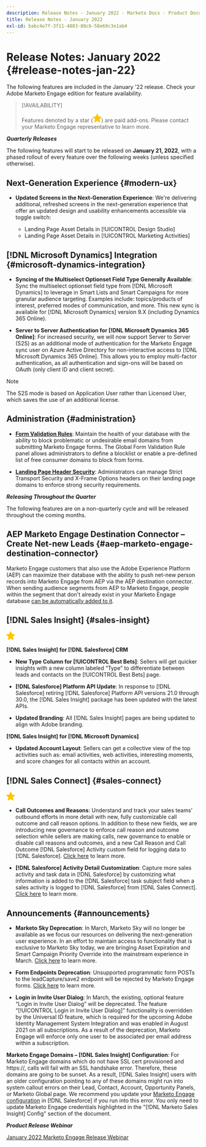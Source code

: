 ```yaml
---
description: Release Notes - January 2022 - Marketo Docs - Product Documentation
title: Release Notes - January 2022
exl-id: babc4e7f-3f11-4883-80c6-58e69c3e1ab4
---
```

# Release Notes: January 2022 {#release-notes-jan-22}

The following features are included in the January '22 release. Check your Adobe Marketo Engage edition for feature availability.

>[!AVAILABILITY]
>
>Features denoted by a star (![star](assets/yellow-star.png)) are paid add-ons. Please contact your Marketo Engage representative to learn more.

**_Quarterly Releases_**

The following features will start to be released on **January 21, 2022**, with a phased rollout of every feature over the following weeks (unless specified otherwise).

## Next-Generation Experience {#modern-ux}

* **Updated Screens in the Next-Generation Experience**: We're delivering additional, refreshed screens in the next-generation experience that offer an updated design and usability enhancements accessible via toggle switch:

  * Landing Page Asset Details in [!UICONTROL Design Studio]
  * Landing Page Asset Details in [!UICONTROL Marketing Activities]

## [!DNL Microsoft Dynamics] Integration {#microsoft-dynamics-integration}

* **Syncing of the Multiselect Optionset Field Type Generally Available**: Sync the multiselect optionset field type from [!DNL Microsoft Dynamics] to leverage in Smart Lists and Smart Campaigns for more granular audience targeting. Examples include: topics/products of interest, preferred modes of communication, and more. This new sync is available for [!DNL Microsoft Dynamics] version 9.X (including Dynamics 365 Online).

* **Server to Server Authentication for [!DNL Microsoft Dynamics 365 Online]**: For increased security, we will now support Server to Server (S2S) as an additional mode of authentication for the Marketo Engage sync user on Azure Active Directory for non-interactive access to [!DNL Microsoft Dynamics 365 Online]. This allows you to employ multi-factor authentication, as all authentication and sign-ons will be based on OAuth (only client ID and client secret).

>[!NOTE]
>
>The S2S mode is based on Application User rather than Licensed User, which saves the use of an additional license.

## Administration {#administration}

* **[Form Validation Rules](/help/marketo/product-docs/administration/settings/global-form-validation-rules.md)**: Maintain the health of your database with the ability to block problematic or undesirable email domains from submitting Marketo Engage forms. The Global Form Validation Rule panel allows administrators to define a blocklist or enable a pre-defined list of free consumer domains to block from forms.

* **[Landing Page Header Security](/help/marketo/product-docs/administration/settings/landing-page-headers.md)**: Administrators can manage Strict Transport Security and X-Frame Options headers on their landing page domains to enforce strong security requirements.

**_Releasing Throughout the Quarter_**

The following features are on a non-quarterly cycle and will be released throughout the coming months.

## AEP Marketo Engage Destination Connector – Create Net-new Leads {#aep-marketo-engage-destination-connector}

Marketo Engage customers that also use the Adobe Experience Platform (AEP) can maximize their database with the ability to push net-new person records into Marketo Engage from AEP via the AEP destination connector. When sending audience segments from AEP to Marketo Engage, people within the segment that don't already exist in your Marketo Engage database [can be automatically added to it](/help/marketo/product-docs/core-marketo-concepts/smart-lists-and-static-lists/static-lists/push-an-adobe-experience-platform-segment-to-a-marketo-static-list.md).

## [!DNL Sales Insight] {#sales-insight}

![(star)](assets/yellow-star.png)

**[!DNL Sales Insight] for [!DNL Salesforce] CRM**

* **New Type Column for [!UICONTROL Best Bets]**: Sellers will get quicker insights with a new column labeled “Type” to differentiate between leads and contacts on the [!UICONTROL Best Bets] page.

* **[!DNL Salesforce] Platform API Update**: In response to [!DNL Salesforce] retiring [!DNL Salesforce] Platform API versions 21.0 through 30.0, the [!DNL Sales Insight] package has been updated with the latest APIs.

* **Updated Branding**: All [!DNL Sales Insight] pages are being updated to align with Adobe branding.

**[!DNL Sales Insight] for [!DNL Microsoft Dynamics]**

* **Updated Account Layout**: Sellers can get a collective view of the top activities such as: email activities, web activities, interesting moments, and score changes for all contacts within an account.

## [!DNL Sales Connect] {#sales-connect}

![(star)](assets/yellow-star.png)

* **Call Outcomes and Reasons**: Understand and track your sales teams’ outbound efforts in more detail with new, fully customizable call outcome and call reason options. In addition to these new fields, we are introducing new governance to enforce call reason and outcome selection while sellers are making calls, new governance to enable or disable call reasons and outcomes, and a new Call Reason and Call Outcome [!DNL Salesforce] Activity custom field for logging data to [!DNL Salesforce]. [Click here](https://nation.marketo.com/t5/product-blogs/sales-connect-enhancements-to-call-outcomes-q1-22-release/ba-p/319812) to learn more.

* **[!DNL Salesforce] Activity Detail Customization**: Capture more sales activity and task data in [!DNL Salesforce] by customizing what information is added to the [!DNL Salesforce] task subject field when a sales activity is logged to [!DNL Salesforce] from [!DNL Sales Connect]. [Click here](https://nation.marketo.com/t5/product-blogs/sales-connect-enahncements-to-activity-logging-to-salesforce-q1/ba-p/319819) to learn more.

## Announcements {#announcements}

* **Marketo Sky Deprecation**: In March, Marketo Sky will no longer be available as we focus our resources on delivering the next-generation user experience. In an effort to maintain access to functionality that is exclusive to Marketo Sky today, we are bringing Asset Expiration and Smart Campaign Priority Override into the mainstream experience in March. [Click here](https://nation.marketo.com/t5/the-modern-ux/marketo-sky-deprecation-notice/ba-p/320115#M33) to learn more.

* **Form Endpoints Deprecation**: Unsupported programmatic form POSTs to the leadCapture/save2 endpoint will be rejected by Marketo Engage forms. [Click here](https://nation.marketo.com/t5/product-documents/updated-october-2021-upcoming-changes-to-the-marketo-engage-form/ta-p/306631) to learn more.

* **Login in Invite User Dialog**: In March, the existing, optional feature “Login in Invite User Dialog” will be deprecated. The feature “[!UICONTROL Login in Invite User Dialog]” functionality is overridden by the Universal ID feature, which is required for the upcoming Adobe Identity Management System Integration and was enabled in August 2021 on all subscriptions. As a result of the deprecation, Marketo Engage will enforce only one user to be associated per email address within a subscription.

**Marketo Engage Domains – [!DNL Sales Insight] Configuration**: For Marketo Engage domains which do not have SSL cert provisioned and https://, calls will fail with an SSL handshake error. Therefore, these domains are going to be sunset. As a result, [!DNL Sales Insight] users with an older configuration pointing to any of these domains might run into system callout errors on their Lead, Contact, Account, Opportunity Panels, or Marketo Global page. We recommend you update your [Marketo Engage configuration](/help/marketo/product-docs/marketo-sales-insight/msi-for-salesforce/configuration/configure-marketo-sales-insight-in-salesforce-enterprise-unlimited.md) in [!DNL Salesforce] if you run into this error. You only need to update Marketo Engage credentials highlighted in the "[!DNL Marketo Sales Insight] Config" section of the document.

**_Product Release Webinar_**

[January 2022 Marketo Engage Release Webinar](https://engage.marketo.com/2022_January_Release_Webinar_DemandPage.html)
